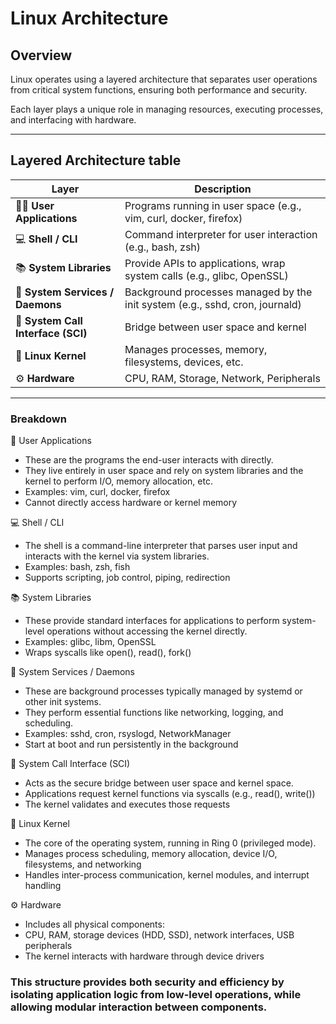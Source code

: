 # Linux Architecture

## Overview

Linux operates using a layered architecture that separates user operations from critical system functions, ensuring both performance and security. 

Each layer plays a unique role in managing resources, executing processes, and interfacing with hardware.

---

## Layered Architecture table

| Layer | Description |
|----------|----------|
| 🧑‍💻 **User Applications** | Programs running in user space (e.g., vim, curl, docker, firefox) |
| 💻 **Shell / CLI**    | Command interpreter for user interaction (e.g., bash, zsh) |
| 📚 **System Libraries** |  Provide APIs to applications, wrap system calls (e.g., glibc, OpenSSL) |
| 👤 **System Services / Daemons**  | Background processes managed by the init system (e.g., sshd, cron, journald)|
| 🧰 **System Call Interface (SCI)**  | Bridge between user space and kernel |
| 🧠 **Linux Kernel** | Manages processes, memory, filesystems, devices, etc. |
| ⚙️ **Hardware** | CPU, RAM, Storage, Network, Peripherals |

---

### Breakdown

👤 User Applications

- These are the programs the end-user interacts with directly. 
- They live entirely in user space and rely on system libraries and the kernel to perform I/O, memory allocation, etc.
- Examples: vim, curl, docker, firefox
- Cannot directly access hardware or kernel memory

💻 Shell / CLI

- The shell is a command-line interpreter that parses user input and interacts with the kernel via system libraries.
- Examples: bash, zsh, fish
- Supports scripting, job control, piping, redirection

📚 System Libraries

- These provide standard interfaces for applications to perform system-level operations without accessing the kernel directly.
- Examples: glibc, libm, OpenSSL
- Wraps syscalls like open(), read(), fork()

🔧 System Services / Daemons

- These are background processes typically managed by systemd or other init systems. 
- They perform essential functions like networking, logging, and scheduling.
- Examples: sshd, cron, rsyslogd, NetworkManager
- Start at boot and run persistently in the background

🔁 System Call Interface (SCI)

- Acts as the secure bridge between user space and kernel space.
- Applications request kernel functions via syscalls (e.g., read(), write())
- The kernel validates and executes those requests

🧠 Linux Kernel

- The core of the operating system, running in Ring 0 (privileged mode).
- Manages process scheduling, memory allocation, device I/O, filesystems, and networking
- Handles inter-process communication, kernel modules, and interrupt handling

⚙️ Hardware

- Includes all physical components:
- CPU, RAM, storage devices (HDD, SSD), network interfaces, USB peripherals
- The kernel interacts with hardware through device drivers

### This structure provides both security and efficiency by isolating application logic from low-level operations, while allowing modular interaction between components.